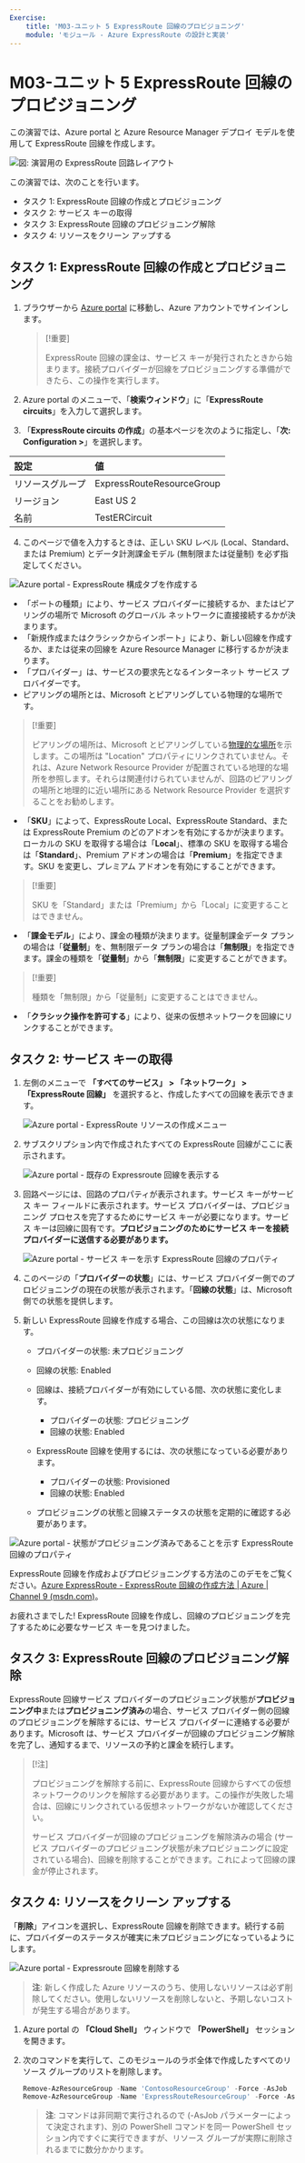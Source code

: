 ```yaml
---
Exercise:
    title: 'M03-ユニット 5 ExpressRoute 回線のプロビジョニング'
    module: 'モジュール - Azure ExpressRoute の設計と実装'
---
```

# M03-ユニット 5 ExpressRoute 回線のプロビジョニング

この演習では、Azure portal と Azure Resource Manager デプロイ モデルを使用して ExpressRoute 回線を作成します。 

![図: 演習用の ExpressRoute 回路レイアウト](../media/environment-diagram.png)

<!-- ExpressRoute 回線を作成する方法のデモを見るには、[Azure ExpressRoute - ExpressRoute 回線を作成する方法](https://channel9.msdn.com/Blogs/Azure/Azure-ExpressRoute-How-to-create-an-ExpressRoute-circuit?term=ExpressRoute&lang-en=true&pageSize=15&skip=15)を参照してください[ | Azure | Channel 9 (msdn.com)](https://channel9.msdn.com/Blogs/Azure/Azure-ExpressRoute-How-to-create-an-ExpressRoute-circuit?term=ExpressRoute&lang-en=true&pageSize=15&skip=15)。
-->

この演習では、次のことを行います。

+ タスク 1: ExpressRoute 回線の作成とプロビジョニング
+ タスク 2: サービス キーの取得
+ タスク 3: ExpressRoute 回線のプロビジョニング解除
+ タスク 4: リソースをクリーン アップする


## タスク 1: ExpressRoute 回線の作成とプロビジョニング

 

1. ブラウザーから [Azure portal](https://portal.azure.com/) に移動し、Azure アカウントでサインインします。

   > [!重要] 
   >
   > ExpressRoute 回線の課金は、サービス キーが発行されたときから始まります。接続プロバイダーが回線をプロビジョニングする準備ができたら、この操作を実行します。

2. Azure portal のメニューで、「**検索ウィンドウ**」に「**ExpressRoute circuits**」を入力して選択します。

 <!--  ![Azure portal - ExpressRoute 回線の作成メニュー](../media/create-expressroute-circuit-menu.png) -->

3. 「**ExpressRoute circuits の作成**」の基本ページを次のように指定し、「**次: Configuration >**」を選択します。

|設定|値|
|:----|:----|
|リソースグループ|ExpressRouteResourceGroup|
|リージョン|East US 2|
|名前|TestERCircuit|

4. このページで値を入力するときは、正しい SKU レベル (Local、Standard、または Premium) とデータ計測課金モデル (無制限または従量制) を必ず指定してください。

![Azure portal - ExpressRoute 構成タブを作成する](../media/expressroute-create-configuration.png)

 

- 「ポートの種類」により、サービス プロバイダーに接続するか、またはピアリングの場所で Microsoft のグローバル ネットワークに直接接続するかが決まります。
- 「新規作成またはクラシックからインポート」により、新しい回線を作成するか、または従来の回線を Azure Resource Manager に移行するかが決まります。
- 「プロバイダー」は、サービスの要求先となるインターネット サービス プロバイダーです。
- ピアリングの場所とは、Microsoft とピアリングしている物理的な場所です。

> [!重要]
>
> ピアリングの場所は、Microsoft とピアリングしている[物理的な場所](https://docs.microsoft.com/ja-jp/azure/expressroute/expressroute-locations)を示します。この場所は "Location" プロパティにリンクされていません。それは、Azure Network Resource Provider が配置されている地理的な場所を参照します。それらは関連付けられていませんが、回路のピアリングの場所と地理的に近い場所にある Network Resource Provider を選択することをお勧めします。

- 「**SKU**」によって、ExpressRoute Local、ExpressRoute Standard、または ExpressRoute Premium のどのアドオンを有効にするかが決まります。ローカルの SKU を取得する場合は「**Local**」、標準の SKU を取得する場合は「**Standard**」、Premium アドオンの場合は「**Premium**」を指定できます。SKU を変更し、プレミアム アドオンを有効にすることができます。

> [!重要]
>
> SKU を「Standard」または「Premium」から「Local」に変更することはできません。

- 「**課金モデル**」により、課金の種類が決まります。従量制課金データ プランの場合は「**従量制**」を、無制限データ プランの場合は「**無制限**」を指定できます。課金の種類を「**従量制**」から「**無制限**」に変更することができます。

> [!重要]
>
> 種類を「無制限」から「従量制」に変更することはできません。

- 「**クラシック操作を許可する**」により、従来の仮想ネットワークを回線にリンクすることができます。

## タスク 2: サービス キーの取得
 

1. 左側のメニューで **「すべてのサービス」 > 「ネットワーク」 > 「ExpressRoute 回線」** を選択すると、作成したすべての回線を表示できます。

   ![Azure portal - ExpressRoute リソースの作成メニュー](../media/expressroute-circuit-menu.png)

2. サブスクリプション内で作成されたすべての ExpressRoute 回線がここに表示されます。 

   ![Azure portal - 既存の Expressroute 回線を表示する](../media/expressroute-circuit-list.png)

3. 回路ページには、回路のプロパティが表示されます。サービス キーがサービス キー フィールドに表示されます。サービス プロバイダーは、プロビジョニング プロセスを完了するためにサービス キーが必要になります。サービス キーは回線に固有です。**プロビジョニングのためにサービス キーを接続プロバイダーに送信する必要があります。**

   ![Azure portal - サービス キーを示す ExpressRoute 回線のプロパティ](../media/expressroute-circuit-overview.png)

4. このページの「**プロバイダーの状態**」には、サービス プロバイダー側でのプロビジョニングの現在の状態が表示されます。「**回線の状態**」は、Microsoft 側での状態を提供します。 

5. 新しい ExpressRoute 回線を作成する場合、この回線は次の状態になります。

   - プロバイダーの状態: 未プロビジョニング
   - 回線の状態: Enabled



   - 回線は、接続プロバイダーが有効にしている間、次の状態に変化します。
     - プロバイダーの状態: プロビジョニング
     - 回線の状態: Enabled
   - ExpressRoute 回線を使用するには、次の状態になっている必要があります。
     - プロバイダーの状態: Provisioned
     - 回線の状態: Enabled
   - プロビジョニングの状態と回線ステータスの状態を定期的に確認する必要があります。

![Azure portal - 状態がプロビジョニング済みであることを示す ExpressRoute 回線のプロパティ](../media/provisioned.png)

 
ExpressRoute 回線を作成およびプロビジョニングする方法のこのデモをご覧ください。[Azure ExpressRoute - ExpressRoute 回線の作成方法 | Azure | Channel 9 (msdn.com)](https://channel9.msdn.com/Blogs/Azure/Azure-ExpressRoute-How-to-create-an-ExpressRoute-circuit?term=ExpressRoute&lang-en=true&pageSize=15&skip=15)。 

お疲れさまでした! ExpressRoute 回線を作成し、回線のプロビジョニングを完了するために必要なサービス キーを見つけました。

## タスク 3: ExpressRoute 回線のプロビジョニング解除

ExpressRoute 回線サービス プロバイダーのプロビジョニング状態が**プロビジョニング中**または**プロビジョニング済み**の場合、サービス プロバイダー側の回線のプロビジョニングを解除するには、サービス プロバイダーに連絡する必要があります。Microsoft は、サービス プロバイダーが回線のプロビジョニング解除を完了し、通知するまで、リソースの予約と課金を続行します。

> [!注]
>
> プロビジョニングを解除する前に、ExpressRoute 回線からすべての仮想ネットワークのリンクを解除する必要があります。この操作が失敗した場合は、回線にリンクされている仮想ネットワークがないか確認してください。
>
> サービス プロバイダーが回線のプロビジョニングを解除済みの場合 (サービス プロバイダーのプロビジョニング状態が未プロビジョニングに設定されている場合)、回線を削除することができます。これによって回線の課金が停止されます。

## タスク 4: リソースをクリーン アップする

「**削除**」アイコンを選択し、ExpressRoute 回線を削除できます。続行する前に、プロバイダーのステータスが確実に未プロビジョニングになっているようにします。

![Azure portal - Expressroute 回線を削除する](../media/expressroute-circuit-delete.png)


   > **注**: 新しく作成した Azure リソースのうち、使用しないリソースは必ず削除してください。使用しないリソースを削除しないと、予期しないコストが発生する場合があります。

1. Azure portal の **「Cloud Shell」** ウィンドウで **「PowerShell」** セッションを開きます。

1. 次のコマンドを実行して、このモジュールのラボ全体で作成したすべてのリソース グループのリストを削除します。

   ```powershell
   Remove-AzResourceGroup -Name 'ContosoResourceGroup' -Force -AsJob
   Remove-AzResourceGroup -Name 'ExpressRouteResourceGroup' -Force -AsJob
   ```
   > **注**: コマンドは非同期で実行されるので (-AsJob パラメーターによって決定されます)、別の PowerShell コマンドを同一 PowerShell セッション内ですぐに実行できますが、リソース グループが実際に削除されるまでに数分かかります。


